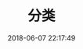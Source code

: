 ---
title: 分类
date: 2018-06-07 22:17:49
layout: "archive"
type: "archive"
top_img: https://img3.wallspic.com/crops/2/9/8/1/7/171892/171892-lu_xing-cheng_shi-li_cheng_bei-cheng_shi_jing_guan-3840x2160.jpg
comments: false
---